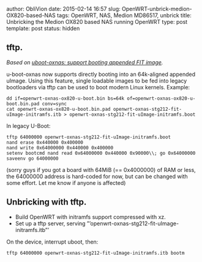 author: ObliVion
date: 2015-02-14 16:57
slug: OpenWRT-unbrick-medion-OX820-based-NAS
tags: OpenWRT, NAS, Medion MD86517, unbrick
title: Unbricking the Medion OX820 based NAS running OpenWRT 
type: post
template: post
status: hidden


tftp.
-----

*Based on [uboot-oxnas: support booting appended FIT image](https://gitorious.org/openwrt-oxnas/openwrt-oxnas/commit/bda93c9f1c3c0a2142c992c6d2d3a5e729b27ce0).*

u-boot-oxnas now supports directly booting into an 64k-aligned appended
uImage. Using this feature, single loadable images to be fed into legacy
bootloaders via tftp can be used to boot modern Linux kernels.
Example:

	dd if=openwrt-oxnas-ox820-u-boot.bin bs=64k of=openwrt-oxnas-ox820-u-boot.bin.pad conv=sync
	cat openwrt-oxnas-ox820-u-boot.bin.pad openwrt-oxnas-stg212-fit-uImage-initramfs.itb > openwrt-oxnas-stg212-fit-uImage-initramfs.boot

In legacy U-Boot:

	tftp 64000000 openwrt-oxnas-stg212-fit-uImage-initramfs.boot 
	nand erase 0x440000 0x400000 
	nand write 0x64000000 0x440000 0x400000 
	setenv bootcmd nand read 0x64000000 0x440000 0x90000\\; go 0x64000000 saveenv go 64000000

(sorry guys if you got a board with 64MiB (== 0x4000000) of RAM or less, the 64000000 address is hard-coded for now, but can be changed with some effort. Let me know if anyone is affected)

Unbricking with tftp.
---------------------

 + Build OpenWRT with initramfs support compressed with xz.
 + Set up a tftp server, serving ”’openwrt-oxnas-stg212-fit-uImage-initramfs.itb”’

On the device, interrupt uboot, then:

	tftp 64000000 openwrt-oxnas-stg212-fit-uImage-initramfs.itb bootm
